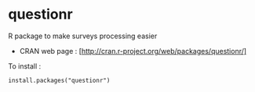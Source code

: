 questionr
=========

R package to make surveys processing easier

* CRAN web page : [http://cran.r-project.org/web/packages/questionr/]

To install :

    install.packages("questionr")
